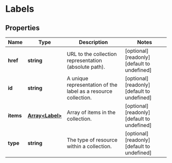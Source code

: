 # Labels

## Properties
| Name | Type | Description | Notes |
| ------------ | ------------- | ------------- | ------------- |
| **href** | **string** | URL to the collection representation (absolute path). | [optional] [readonly] [default to undefined] |
| **id** | **string** | A unique representation of the label as a resource collection. | [optional] [readonly] [default to undefined] |
| **items** | [**Array&lt;Label&gt;**](Label.md) | Array of items in the collection. | [optional] [readonly] [default to undefined] |
| **type** | **string** | The type of resource within a collection. | [optional] [readonly] [default to undefined] |


